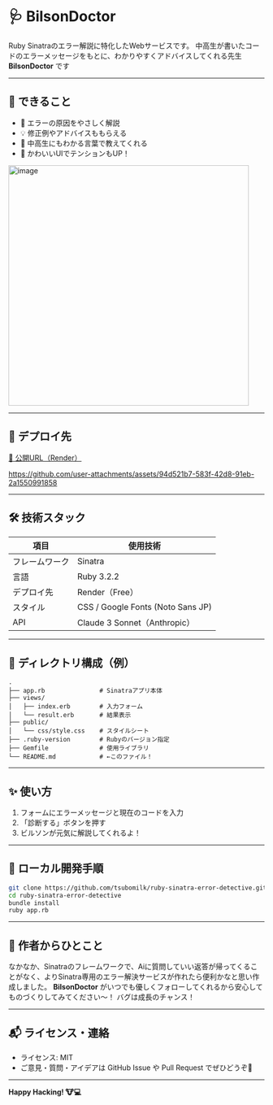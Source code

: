 # 🩺 BilsonDoctor

Ruby Sinatraのエラー解説に特化したWebサービスです。
中高生が書いたコードのエラーメッセージをもとに、わかりやすくアドバイスしてくれる先生 **BilsonDoctor** です

---

## 🔧 できること

- 🧠 エラーの原因をやさしく解説
- 💡 修正例やアドバイスももらえる
- 🧒 中高生にもわかる言葉で教えてくれる
- 🎨 かわいいUIでテンションもUP！
<img width="473" alt="image" src="https://github.com/user-attachments/assets/aaebbf0b-71d2-401b-a485-b27fd592f760" />

---

## 🚀 デプロイ先

[🔗 公開URL（Render）](https://ruby-sinatra-error-detective.onrender.com)

https://github.com/user-attachments/assets/94d521b7-583f-42d8-91eb-2a1550991858

---

## 🛠 技術スタック

| 項目         | 使用技術                      |
|--------------|-------------------------------|
| フレームワーク | Sinatra                      |
| 言語         | Ruby 3.2.2                     |
| デプロイ先     | Render（Free）                |
| スタイル     | CSS / Google Fonts (Noto Sans JP) |
| API         | Claude 3 Sonnet（Anthropic）  |

---

## 📂 ディレクトリ構成（例）

```
.
├── app.rb               # Sinatraアプリ本体
├── views/
│   ├── index.erb        # 入力フォーム
│   └── result.erb       # 結果表示
├── public/
│   └── css/style.css    # スタイルシート
├── .ruby-version        # Rubyのバージョン指定
├── Gemfile              # 使用ライブラリ
└── README.md            # ←このファイル！
```

---

## ✨ 使い方

1. フォームにエラーメッセージと現在のコードを入力  
2. 「診断する」ボタンを押す  
3. ビルソンが元気に解説してくれるよ！

---

## 🧪 ローカル開発手順

```bash
git clone https://github.com/tsubomilk/ruby-sinatra-error-detective.git
cd ruby-sinatra-error-detective
bundle install
ruby app.rb
```

---

## 📣 作者からひとこと

なかなか、Sinatraのフレームワークで、Aiに質問していい返答が帰ってくることがなく、よりSinatra専用のエラー解決サービスが作れたら便利かなと思い作成しました。
**BilsonDoctor** がいつでも優しくフォローしてくれるから安心してものづくりしてみてください〜！
バグは成長のチャンス！

---

## 📬 ライセンス・連絡

- ライセンス: MIT  
- ご意見・質問・アイデアは GitHub Issue や Pull Request でぜひどうぞ📮

---

**Happy Hacking! 🐮💻**
